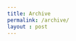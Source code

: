 ```yaml
---
title: Archive
permalink: /archive/
layout : post
---
```


<!-- from  https://mmpataki.github.io/programming/2020/09/06/adding-a-tag-cloud-page-to-jekyll-blog.html -->

<style>
  code {
    cursor: pointer;
  }
  .date {
    color: gray;
    font-size: 0.9em;
  }
  sup, sub {
    font-size: 14px;
  }
</style>

<div id="tagcloud">
</div>

<br/>

<div id="selectedtags"></div>
<!-- <br/> -->
<ol style="list-style-type: none;" id="selectedurls"></ol>

<script>
  var tags = {
    {% assign firstTag = true %}
    {% for tag in site.tags %}
        {% if firstTag == false %},{% endif %}
        {% assign firstTag = false %}
        "{{tag[0]}}": {
          selected: false,
          pages: [
            {% assign firstPage = true %}
            {% for post in tag[1] %}
              {% if firstPage == false %},{% endif %}
              {% assign firstPage = false %}
              {
                url: "{{post.url}}",
                title: "{{post.title}}",
                pdate: "{{post.date}}"
              }
            {% endfor %}
          ]
        }
    {% endfor %}
  };

  /* from the URL */
  try {
    var selectedTags = new URL(location).searchParams.get("id").split(",");
    for(selectedTag in selectedTags) {
      var tag = selectedTags[selectedTag]
      if (tag in tags) {
        tags[tag].selected = true
      }
    }
  } catch {

  }

  renderTags();

  function renderTags() {
    showTags();
    showUrls();
  }
  
  function tagClicked(tag) {
    tag = tags[tag]
    tag.selected = !tag.selected;
    renderTags();
  }

  function getBlogPeriod(d) {
    const monthNames = ["January", "February", "March", "April", "May", "June",
      "July", "August", "September", "October", "November", "December"];
    d = new Date(Date.parse(d.split(" ")[0]));
    return `${monthNames[d.getMonth()]}, ${d.getFullYear()}`
  }

  function showUrls() {

    let selTags = [];
    let urls = new Set();

    /* if no tag is selected, we should show all of them */
    let tmp = {};
    for(tagName in tags) {
      tags[tagName].pages.forEach(page => tmp[page.url] = page)
    }
    Object.values(tmp).forEach(p => urls.add(p))

    var selectedtags = document.getElementById("selectedtags");
    selectedtags.innerHTML = "";
    var selectedurls = document.getElementById("selectedurls");
    selectedurls.innerHTML = "";

    for(tagName in tags) {
      var tag = tags[tagName]
      if(tag.selected) {
        /** selectedtags.innerHTML += `<code style="background-color: brown">${tagName}</code> `; **/
        urls = new Set(tag.pages.filter(
          function (u) {
            var ua = [...urls];
            for(ou in ua) {
              if(ua[ou].url == u.url)
                return true;
            }
          }
        ));
      }
    }

    let html = "", lastDate = "";
    [...urls]
      .sort((u1, u2) => toDate(u1.pdate) < toDate(u2.pdate))
      .forEach(u => {
        console.log(toDate(u.pdate))
        if(getBlogPeriod(lastDate) != getBlogPeriod(u.pdate)) {
          html += `${lastDate == "" ? "" : "<br/></ul>"}<li><i class="date">${getBlogPeriod(u.pdate)}</i><ul style="list-style-type: none;">`
        }
        html += `<li><a href="${u.url}">${u.title}</a></li>`
        lastDate = u.pdate
      }
    );

    selectedurls.innerHTML = html
  }

  function toDate(u) {
    return new Date(Date.parse(`${u.split(" ")[0]} ${u.split(" ")[1]}`))
  }

  /* show tag cloud */
  function showTags() {
    document.getElementById("tagcloud").innerHTML = "";
    for(tag in tags) {
      var pages = tags[tag].pages;
      document.getElementById("tagcloud").innerHTML += `
        <code style="background-color: ${tags[tag].selected ? "skyblue": "defcol"}; font-size: ${12 + 4 * pages.length}px;" title="${pages.length} post${pages.length > 1 ? "s":""}" onclick="tagClicked('${tag}')">${tag}<sup>(${pages.length})</sup></code>
      `;
    }
  }

</script>